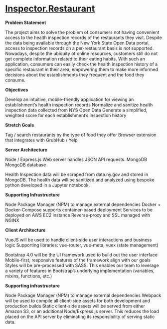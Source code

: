 # [Inspector.Restaurant](http://inspector.restaurant)

**Problem Statement**

The project aims to solve the problem of consumers not having convenient access to the health inspection records of the restaurants they visit. Despite the data being available through the New York State Open Data portal, access to inspection records on a per-restaurant basis is not supported. Nowadays, despite the ubiquity of online resources, customers still do not get complete information related to their eating habits. With such an application, consumers can easily check the health inspection history of a specific restaurant in their area, empowering them to make more informed decisions about the establishments they frequent and the food they consume.

**Objectives**

Develop an intuitive, mobile-friendly application for viewing an establishment’s health inspection records
Normalize and sanitize health inspection data collected from NYS Open Data
Generate a simplified, weighted score for each establishment’s inspection history

**Stretch Goals**

Tag / search restaurants by the type of food they offer
Browser extension that integrates with GrubHub / Yelp

**Server Architecture**

Node / Express.js Web server handles JSON API requests. MongoDB
MongoDB database

Health Inspection data will be scraped from data.ny.gov and stored in MongoDB. The health data will be sanitized and analyzed using bespoke python developed in a Jupyter notebook.

**Supporting Infrastructure**

Node Package Manager (NPM) to manage external dependencies
Docker + Docker-Compose supports container-based deployment
Services to be deployed on AWS EC2 instance
Reverse-proxy and SSL managed with NGINX

**Client Architecture**

VueJS will be used to handle client-side user interactions and business logic
Supporting libraries: vue-router, vue-meta, vuex (state management)

Bootstrap 4.0 will be the UI framework used to build out the user interface
Mobile-first, responsive features of the framework align with our goals
Styles will be pre-processed with SASS. This enables our team to leverage a variety of features in Bootstrap’s underlying implementation (variables, mixins, functions, etc.)

**Supporting infrastructure**

Node Package Manager (NPM) to manage external dependencies
Webpack will be used to compile all client-side assets for both development and production builds
Static client-side assets will be served from either Amazon S3, or an additional Node/Express.js server. This reduces the load placed on the API server by eliminating its responsibility of serving static data.

